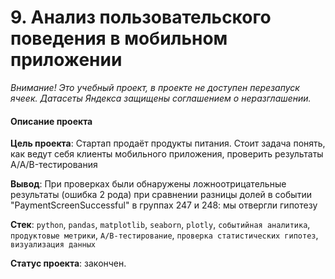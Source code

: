 # 9. Анализ пользовательского поведения в мобильном приложении

*Внимание! Это учебный проект, в проекте не доступен перезапуск ячеек. Датасеты Яндекса защищены соглашением о неразглашении.*

#### Описание проекта

**Цель проекта**: Стартап продаёт продукты питания. Стоит задача понять, как ведут себя клиенты мобильного приложения, проверить результаты А/А/B-тестирования

**Вывод**: При проверках были обнаружены ложноотрицательные результаты (ошибка 2 рода) при сравнении разницы долей в событии "PaymentScreenSuccessful" в группах 247 и 248: мы отвергли гипотезу

**Cтек**: `python`, `pandas`, `matplotlib`, `seaborn`, `plotly`, `событийная аналитика`, `продуктовые метрики`, `A/B-тестирование`, `проверка статистических гипотез`, `визуализация данных`

**Статус проекта**: закончен.
